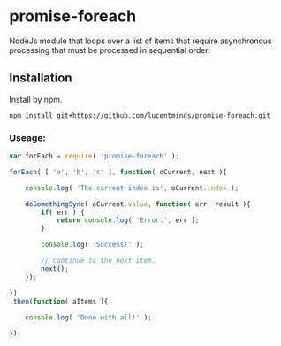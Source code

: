 # promise-foreach
NodeJs module that loops over a list of items that require asynchronous processing that must be processed in sequential order.

## Installation

Install by npm.

```shell
npm install git+https://github.com/lucentminds/promise-foreach.git
```

### Useage:

```js
var forEach = require( 'promise-foreach' );

forEach( [ 'a', 'b', 'c' ], function( oCurrent, next ){

    console.log( 'The current index is', oCurrent.index );

    doSomethingSync( oCurrent.value, function( err, result ){
        if( err ) {
            return console.log( 'Error:', err );
        }

        console.log( 'Success!' );

        // Continue to the next item.
        next();
    });

})
.then(function( aItems ){
    
    console.log( 'Done with all!' );

});
```
